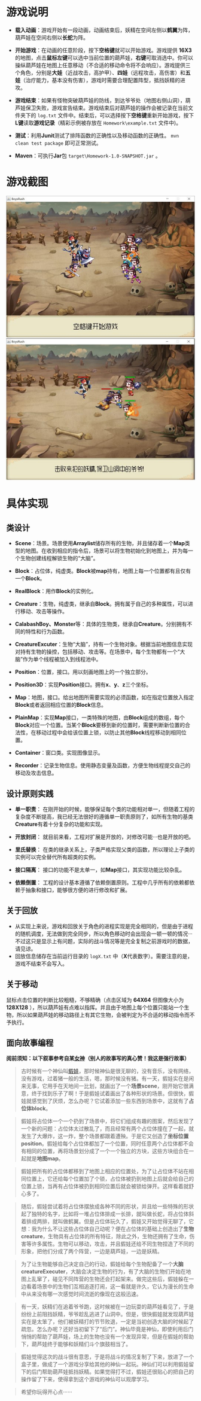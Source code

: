﻿# 游戏说明

* **载入动画**：游戏开始有一段动画，动画结束后，妖精在空间左侧以**鹤翼**为阵，葫芦娃在空间右侧以**长蛇**为阵。

* **开始游戏**：在动画的任意阶段，按下**空格键**就可以开始游戏。游戏提供 **16X3** 的地图，点击**鼠标左键**可以选中当前位置的葫芦娃，**右键**可取消选中。你可以操纵葫芦娃在地图上任意移动（不合适的移动命令将不会响应）。游戏提供三个角色，分别是**大娃**（近战攻击，高护甲）、**四娃**（远程攻击，高伤害）和**五娃**（治疗能力，基本没有伤害），游戏时需要合理配置阵型，抵挡妖精的进攻。

* **游戏结束**：如果有怪物突破葫芦娃的防线，到达爷爷处（地图右侧山洞），葫芦娃保卫失败，游戏宣告结束。游戏结束后对葫芦娃的操作会被记录在当前文件夹下的 ``log.txt`` 文件中。结束后，可以选择按下**空格键**重新开始游戏，按下**L键**读取**游戏记录**（精彩示例被存放在 ``Homework\example.txt`` 文件中)。

* **测试**：利用**Junit**测试了排阵函数的正确性以及移动函数的正确性。 ``mvn clean test package`` 即可正常测试。

* **Maven**：可执行**Jar**包 ``target\Homework-1.0-SNAPSHOT.jar`` 。

# 游戏截图
![Image text](https://github.com/asinmhk/BoysRush/blob/master/screen1.jpg)![Image text](https://github.com/asinmhk/BoysRush/blob/master/screen2.jpg)

# 具体实现

## 类设计

* **Scene**：场景。场景使用**Arraylist**储存所有的生物，并且储存着一个**Map**类型的地图。在收到相应的指令后，场景可以将生物初始化到地图上，并为每一个生物创建线程解锁生物的“大脑”。

* **Block**：占位体，纯虚类。**Block**被**map**持有，地图上每一个位置都有且仅有一个**Block**。

* **RealBlock**：用作**Block**的实例化。

* **Creature**：生物，纯虚类，继承自**Block**。拥有属于自己的多种属性，可以进行移动、攻击等操作。

* **CalabashBoy、Monster**等：具体的生物类，继承自**Creature**。分别拥有不同的特性和行为函数。

* **CreatureExcuter**：生物“大脑”，持有一个生物对象。根据当前地图信息实现对持有生物的操控，包括移动、攻击等。在场景中，每个生物都有一个“大脑”作为单个线程被加入到线程池中。

* **Position**：位置，接口。用以刻画地图上的一个独立部分。

* **Position3D**：实现**Position**接口。拥有**x**、**y**、**z**三个坐标。

* **Map**：地图，接口。给出地图所需要实现的必须函数，如在指定位置放入指定**Block**或者返回相应位置的**Block**信息。

* **PlainMap**：实现**Map**接口，一类特殊的地图，由**Block**组成的数组，每个**Block**对应一个位置。当某个**Block**要移到新的位置时，需要判断新位置的合法性，在移动过程中会给该位置上锁，以防止其他**Block**线程移动到相同位置。

* **Container**：窗口类。实现图像显示。

* **Recorder**：记录生物信息。使用静态变量及函数，方便生物线程提交自己的移动及攻击信息。

## 设计原则实践

* **单一职责**： 在刚开始的时候，能够保证每个类的功能相对单一，但随着工程的复杂度不断提高，我已经无法很好的遵循单一职责原则了，如所有生物的基类**Creature**有着十分复杂的功能和实现。

* **开放封闭**： 就目前来看，工程对扩展是开放的，对修改可能···也是开放的吧。

* **里氏替换**： 在类的继承关系上，子类严格实现父类的函数，所以理论上子类的实例可以完全替代所有超类的实例。

* **接口隔离**： 接口的功能不是太单一，如**Map**接口，其实现功能比较杂乱。

* **依赖倒置**： 工程的设计基本遵循了依赖倒置原则。工程中几乎所有的依赖都依赖于抽象和接口，能够很方便的进行修改和扩展。

## 关于回放
* 从实现上来说，游戏和回放关于角色的进程实现是完全相同的，但是由于进程的随机调度，无法做到完全同步，所以角色移动时会出现会一顿一顿的情况···不过这只是显示上有问题，实际的战斗情况等是完全复制之前游戏时的数据，请见谅。
* 回放信息储存在当前运行目录的 ``logX.txt`` 中（**X**代表数字）。需要注意的是，游戏不结束不会写入。

## 关于移动
鼠标点击位置的判断比较粗糙，不够精确（点击区域为 **64X64** 但图像大小为 **128X128** ），所以葫芦娃有点难以指挥。并且由于地图上每个位置只能站一个生物，所以如果葫芦娃的移动路径上有其它生物，会被判定为不合适的移动指令而不予执行。

## 面向故事编程
**阅前须知：以下叙事参考自某[女神](https://github.com/SkyeWoo)（别人的故事写的真心赞！我这是强行故事）**


>古时候有一个神仙叫[貑娃](https://www.java.com)，那时候神仙是很无聊的，没有音乐，没有网络，没有游戏，过着猪一般的生活，嗯，那时候没有猪。有一天，貑娃实在是闲来无事，它用手在天地间一比划，就画出了一个**场景scene**，刚开始它很满意，终于找到乐子了啊！于是貑娃试着画出了各种形状的场景。但很快，貑娃就感觉到了厌烦，怎么办呢？它试着添加一些东西到场景中，这就有了**占位体block**。

>貑娃将占位体一个一个扔到了场景中，将它们组成有趣的图案，然后发现了一个新的问题：占位体太过散乱了，而且经常有两个占位体撞在了一起，就发生了大爆炸，这一炸，整个场景都跟着遭殃。于是它又创造了**坐标位置position**。貑娃给每个占位体都加了一个位置，同时任意两个占位体都不会有相同的位置，再将场景划分成了一个一个独立的方块，这些方块组合在一起就是**地图map**。

>貑娃把所有的占位体都移到了地图上相应的位置处，为了让占位体不站在相同位置上，它还给每个位置加了个锁，占位体被扔到地图上后就会给自己的位置上锁，当再有占位体被扔到相同位置后就会被锁给弹开。这样看着就舒心多了。

>随后，貑娃尝试着将占位体摆放成各种不同的形状，并且给一些特殊的形状起了独特的名字，比如将一堆占位体排成一长排，就叫做长蛇，将占位体斜着排成两排，就叫做鹤翼。但是占位体玩久了，貑娃又开始觉得无聊了，它想：我为什么不让这些占位体自己动呢？便在占位体的基础上创造出了**生物creature**，生物具有占位体的所有特征，除此之外，生物还拥有了生命，伤害等许多属性。生物可以移动，攻击，并且貑娃还给不同生物捏造了不同的形象，把他们分成了两个阵营，一边是葫芦娃，一边是妖精。

>为了让生物能够自己决定自己的行动，貑娃给每个生物配备了一个**大脑creatureExecuter**，大脑会决定生物的行为，有了大脑的生物们开始在地图上乱窜了，碰见不同阵营的生物还会打起架来。做完这些后，貑娃躲在一边看着场景中的生物们互相追逐打闹，这一看就是许久，它认为漫长的生命中从来没有哪一次感觉时间流逝的像现在这般迅速。

>有一天，妖精们在追着爷爷跑，这时候被在一边玩耍的葫芦娃看见了，于是纷纷上前阻挡妖精，爷爷趁乱逃进了山洞中。但是，很快貑娃就发现葫芦娃实在是太笨了，他们被妖精打的节节败退，一定是当初创造大脑的时候起了疏忽。怎么办呢？还好当初留下了“后门”。神仙毕竟是神仙，即使利用后门悄悄的帮助了葫芦娃，场上的生物也没有一个发现异常，但是在貑娃的帮助下，葫芦娃终于能够和妖精们斗个旗鼓相当了。

>貑娃觉得这次的战斗很有意思，于是将战斗的情况复制了下来，放进了一个盒子里，做成了一个游戏分享给其他的神仙一起玩。神仙们可以利用貑娃留下的后门帮助葫芦娃抵挡妖精。如果觉得打不过，貑娃还很贴心的把自己的操作留了下来，使得拿到这个游戏的神仙可以观摩学习。

>希望你玩得开心点······















